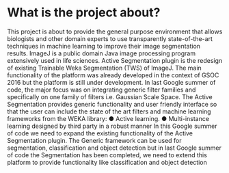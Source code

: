 # What is the project about?
This project is about to provide the general purpose environment that allows biologists and other
domain experts to use transparently state-of-the-art techniques in machine learning to improve
their image segmentation results.
ImageJ is a public domain Java image processing program extensively used in life sciences.
Active Segmentation plugin is the redesign of existing Trainable Weka Segmentation (TWS) of
ImageJ. The main functionality of the platform was already developed in the context of GSOC
2016 but the platform is still under development. In last Google summer of code, the major
focus was on integrating generic filter families and specifically on one family of filters i.e.
Gaussian Scale Space.
The Active Segmentation provides generic functionality and user friendly interface so that the
user can include the state of the art filters and machine learning frameworks from the WEKA
library:
● Active learning.
● Multi-instance learning designed by third party in a robust manner
In this Google summer of code we need to expand the existing functionality of the Active
Segmentation plugin. The Generic framework can be used for segmentation, classification and
object detection but in last Google summer of code the Segmentation has been completed, we
need to extend this platform to provide functionality like classification and object detection
